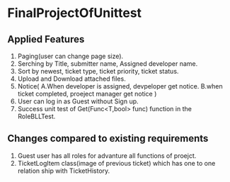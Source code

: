 # FinalProjectOfUnittest
## Applied Features
1. Paging(user can change page size).<br/>
2. Serching by Title, submitter name, Assigned developer name.<br/>
3. Sort by newest, ticket type, ticket priority, ticket status.<br/>
4. Upload and Download attached files.<br/>
5. Notice( A.When developer is assigned, devpeloper get notice.  B.when ticket completed, proeject manager get notice ) 
6. User can log in as Guest without Sign up.
7. Success unit test of Get(Func<T,bool> func) function in the RoleBLLTest. 
## Changes compared to existing requirements
1. Guest user has all roles for advanture all functions of proejct.
2. TicketLogItem class(image of previous ticket) which has one to one relation ship with TicketHistory.
